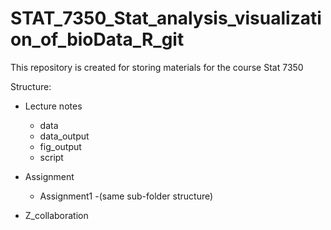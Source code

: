 # STAT_7350_Stat_analysis_visualization_of_bioData_R_git

This repository is created for storing materials for the course Stat 7350

Structure:

- Lecture notes
  - data
  - data_output 
  - fig_output
  - script
  
  
- Assignment
  - Assignment1
    -(same sub-folder structure)
    
- Z_collaboration


